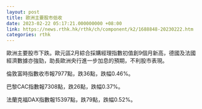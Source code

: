 ```yaml
---
layout: post
title: 歐洲主要股市低收
date: 2023-02-22 05:17:21.000000000 +08:00
link: https://news.rthk.hk/rthk/ch/component/k2/1688848-20230222.htm
categories: rthk
---
```


歐洲主要股市下跌。歐元區2月綜合採購經理指數初值創9個月新高，德國及法國經濟數據亦強勁，助長歐洲央行進一步加息的預期，不利股市表現。

倫敦富時指數收市報7977點，跌36點，跌幅0.46%。

巴黎CAC指數報7308點，跌26點，跌幅0.37%。

法蘭克福DAX指數報15397點，跌79點，跌幅0.52%。
